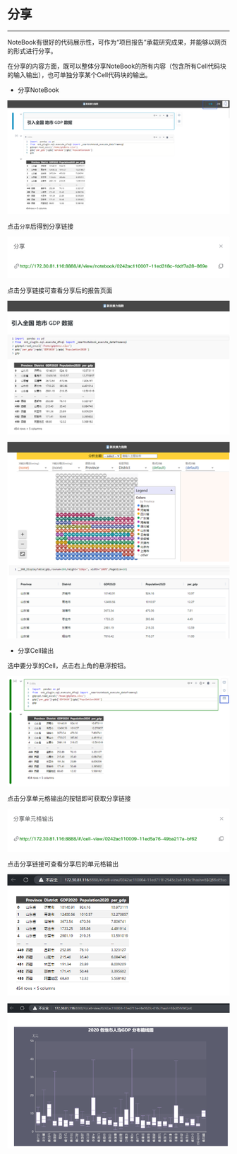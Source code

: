 # 分享
---
NoteBook有很好的代码展示性，可作为“项目报告”承载研究成果，并能够以网页的形式进行分享。

在分享的内容方面，既可以整体分享NoteBook的所有内容（包含所有Cell代码块的输入输出），也可单独分享某个Cell代码块的输出。

* 分享NoteBook

![图 3](../images/%E5%88%86%E4%BA%ABnotebook%20new.png)  


点击`分享`后得到分享链接


![图 11](../images/0c6d3b36d4565c33912bc3d3dda5fcc4a7cfb9b256daf6b6c0eb3d6167a5cded.png)  

点击分享链接可查看分享后的报告页面

![图 5](../images/%E6%8A%A5%E5%91%8A%E5%88%86%E4%BA%AB%E9%A1%B5%E9%9D%A21.png)  


![图 4](../images/%E6%8A%A5%E5%91%8A%E5%88%86%E4%BA%AB%E6%95%88%E6%9E%9C.png)  


* 分享Cell输出

选中要分享的Cell，点击右上角的悬浮按钮。

![图 12](../images/9294868d8ccb952c9722c24e40204cb4f3b35f5c5b75507884755bfac9467b84.png)  


点击分享单元格输出的按钮即可获取分享链接

![图 13](../images/2b49e52d4baf503390f03a56afc0fe3703cc90311f030d07d6fe223582fb349c.png)  

点击分享链接可查看分享后的单元格输出

![图 1](../images/%E5%88%86%E4%BA%AB%E5%8D%95%E5%85%83%E6%A0%BC%E6%8A%A5%E5%91%8A.png)  


![图 2](../images/%E5%88%86%E4%BA%AB%E5%8D%95%E5%85%83%E6%A0%BC2.png)  

